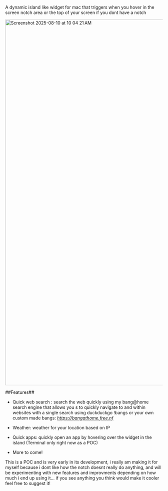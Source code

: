 A dynamic island like widget for mac that triggers when you hover in the screen notch area or the top of your screen if you dont have a notch



<img width="1800" height="1169" alt="Screenshot 2025-08-10 at 10 04 21 AM" src="https://github.com/user-attachments/assets/9f632a72-2a3d-4e65-99ea-e1919f8ea6f9" />


##Features##

- Quick web search : search the web quickly using my bang@home search engine that allows you s to quickly navigate to and within
  websites with a single search using duckduckgo !bangs or your own custom made bangs: *https://bangathome.free.nf*

- Weather: weather for your location based on IP
- Quick apps: quickly open an app by hovering over the widget in the island (Terminal only right now as a POC)

- More to come!

This is a POC and is very early in its development, i really am making it for myself because i dont like how the notch doesnt really do anything, and will be experimenting with new features and improvments 
depending on how much i end up using it... if you see anything you think would make it cooler feel free to suggest it! 


